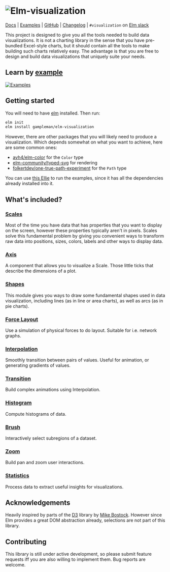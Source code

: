# ![Elm-visualization](https://code.gampleman.eu/elm-visualization/misc/Logo-600.png)

[Docs](https://package.elm-lang.org/packages/gampleman/elm-visualization/2.3.0/) | [Examples](https://elm-visualization.netlify.com/) | [GitHub](https://github.com/gampleman/elm-visualization) | [Changelog](https://github.com/gampleman/elm-visualization/releases) | `#visualization` on [Elm slack](https://elmlang.herokuapp.com)

This project is designed to give you all the tools needed to build data visualizations.
It is not a charting library in the sense that you have pre-bundled Excel-style
charts, but it should contain all the tools to make building such charts relatively
easy. The advantage is that you are free to design and build data visualizations
that uniquely suite your needs.

## Learn by [example](https://elm-visualization.netlify.com/)

[![Examples](https://code.gampleman.eu/elm-visualization/misc/examples-600.png)](https://elm-visualization.netlify.com/)

## Getting started

You will need to have [elm](https://elm-lang.org) installed. Then run:

```sh
elm init
elm install gampleman/elm-visualization
```

However, there are other packages that you will likely need to produce a visualization. Which depends somewhat on what you want to achieve, here are some common ones:

- [avh4/elm-color](https://package.elm-lang.org/packages/avh4/elm-color/latest) for the `Color` type
- [elm-community/typed-svg](https://package.elm-lang.org/packages/elm-community/typed-svg/latest) for rendering
- [folkertdev/one-true-path-experiment](https://package.elm-lang.org/packages/folkertdev/one-true-path-experiment/latest) for the `Path` type

You can use [this Ellie](https://ellie-app.com/d6JBvDHFhRBa1) to run the examples, since it has all the dependencies already installed into it.

## What's included?

### [Scales](https://package.elm-lang.org/packages/gampleman/elm-visualization/2.3.0/Scale/)

Most of the time you have data that has properties that you want to display on the
screen, however these properties typically aren't in pixels. Scales solve this
fundamental problem by giving you convenient ways to transform raw data into positions,
sizes, colors, labels and other ways to display data.

### [Axis](https://package.elm-lang.org/packages/gampleman/elm-visualization/2.3.0/Axis/)

A component that allows you to visualize a Scale. Those little ticks that describe
the dimensions of a plot.

### [Shapes](https://package.elm-lang.org/packages/gampleman/elm-visualization/2.3.0/Shape/)

This module gives you ways to draw some fundamental shapes used in data visualization, including lines (as in line or area charts),
as well as arcs (as in pie charts).

### [Force Layout](https://package.elm-lang.org/packages/gampleman/elm-visualization/2.3.0/Force/)

Use a simulation of physical forces to do layout. Suitable for i.e. network graphs.

### [Interpolation](https://package.elm-lang.org/packages/gampleman/elm-visualization/2.3.0/Interpolation/)

Smoothly transition between pairs of values. Useful for animation, or generating gradients of values.

### [Transition](https://package.elm-lang.org/packages/gampleman/elm-visualization/2.3.0/Transition/)

Build complex animations using Interpolation.

### [Histogram](https://package.elm-lang.org/packages/gampleman/elm-visualization/2.3.0/Histogram/)

Compute histograms of data.

### [Brush](https://package.elm-lang.org/packages/gampleman/elm-visualization/2.3.0/Brush/)

Interactively select subregions of a dataset.

### [Zoom](https://package.elm-lang.org/packages/gampleman/elm-visualization/2.3.0/Zoom/)

Build pan and zoom user interactions.

### [Statistics](https://package.elm-lang.org/packages/gampleman/elm-visualization/2.3.0/Statistics/)

Process data to extract useful insights for visualizations.

## Acknowledgements

Heavily inspired by parts of the [D3](https://github.com/d3/d3) library
by [Mike Bostock](https://bost.ocks.org/mike/). However since Elm provides a
great DOM abstraction already, selections are not part of this library.

## Contributing

This library is still under active development, so please submit feature requests
iff you are also willing to implement them. Bug reports are welcome.
